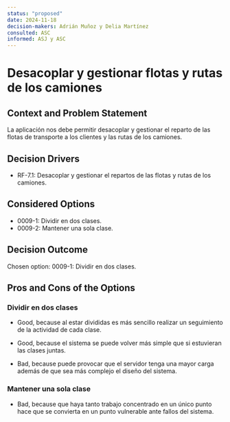 ```yaml
---
status: "proposed"
date: 2024-11-18
decision-makers: Adrián Muñoz y Delia Martínez
consulted: ASC
informed: ASJ y ASC
---
```


# Desacoplar y gestionar flotas y rutas de los camiones

## Context and Problem Statement

La aplicación nos debe permitir desacoplar y gestionar el reparto de las flotas de transporte a los clientes y las rutas de los camiones.

## Decision Drivers

* RF-7.1: Desacoplar y gestionar el repartos de las flotas y rutas de los camiones. 

## Considered Options

* 0009-1: Dividir en dos clases. 
* 0009-2: Mantener una sola clase. 

## Decision Outcome

Chosen option: 0009-1: Dividir en dos clases.  

## Pros and Cons of the Options

### Dividir en dos clases 
* Good, because al estar divididas es más sencillo realizar un seguimiento de la actividad de cada clase. 
* Good, because el sistema se puede volver más simple que si estuvieran las clases juntas. 

* Bad, because puede provocar que el servidor tenga una mayor carga además de que sea más complejo el diseño del sistema. 

### Mantener una sola clase
* Bad, because que haya tanto trabajo concentrado en un único punto hace que se convierta en un punto vulnerable ante fallos del sistema. 
